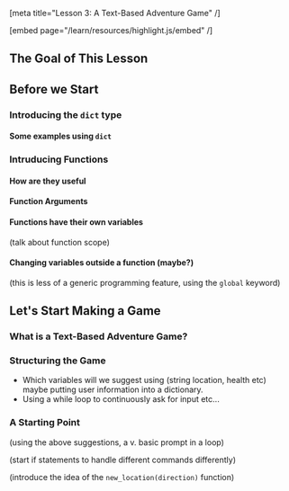 [meta title="Lesson 3: A Text-Based Adventure Game" /]

[embed page="/learn/resources/highlight.js/embed" /]

## The Goal of This Lesson



## Before we Start


### Introducing the `dict` type

#### Some examples using `dict`

### Intruducing Functions

#### How are they useful

#### Function Arguments

#### Functions have their own variables

(talk about function scope)

#### Changing variables outside a function (maybe?)

(this is less of a generic programming feature, using the `global` keyword)

## Let's Start Making a Game

### What is a Text-Based Adventure Game?

### Structuring the Game

* Which variables will we suggest using (string location, health etc) maybe
  putting user information into a dictionary.
* Using a while loop to continuously ask for input etc...

### A Starting Point

(using the above suggestions, a v. basic prompt in a loop)

(start if statements to handle different commands differently)

(introduce the idea of the `new_location(direction)` function)






